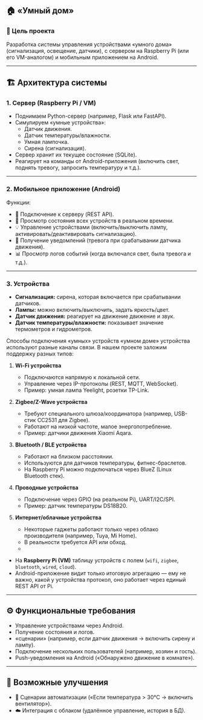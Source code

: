 ## 🏠 «Умный дом» 
### 🎯 Цель проекта

Разработка системы управления  устройствами «умного дома» (сигнализация, освещение, датчики), с сервером на Raspberry Pi (или его VM-аналогом) и мобильным приложением на Android.

---

## 🏗 Архитектура системы

### 1. Сервер (Raspberry Pi / VM)

- Поднимаем Python-сервер (например, Flask или FastAPI).    
- Симулируем «умные устройства»:    
    - Датчик движения.        
    - Датчик температуры/влажности.        
    - Умная лампочка.        
    - Сирена (сигнализация).        
- Сервер хранит их текущее состояние (SQLite).    
- Реагирует на команды от Android-приложения (включить свет, поднять тревогу, запросить температуру и т.д.).    
   
---
### 2. Мобильное приложение (Android)
Функции:
- 📡 Подключение к серверу (REST API).    
- 👀 Просмотр состояния всех устройств в реальном времени.    
- 💡 Управление устройствами (включить/выключить лампу, активировать/деактивировать сигнализацию).    
- 🔔 Получение уведомлений (тревога при срабатывании датчика движения).    
- 📊 Просмотр логов событий (когда включался свет, была тревога и т.д.).    
---

### 3. Устройства

- **Сигнализация:** сирена, которая включается при срабатывании датчиков.    
- **Лампы:** можно включить/выключить, задать яркость/цвет.    
- **Датчик движения:** реагирует на движение движение и звук.    
- **Датчик температуры/влажности:** показывает значение термометров и гидрометров.

Способы подключения «умных» устройств
«умном доме» устройства используют разные каналы связи. В нашем проекте заложим поддержку разных типов:

1. **Wi-Fi устройства**    
    - Подключаются напрямую к локальной сети.        
    - Управление через IP-протоколы (REST, MQTT, WebSocket).        
    - Пример: умная лампа Yeelight, розетки TP-Link.        
     
2. **Zigbee/Z-Wave устройства**    
    - Требуют специального шлюза/координатора (например, USB-стик CC2531 для Zigbee).        
    - Работают на низкой частоте, малое энергопотребление.        
    - Пример: датчики движения Xiaomi Aqara.        
     
3. **Bluetooth / BLE устройства**    
    - Работают на близком расстоянии.        
    - Используются для датчиков температуры, фитнес-браслетов.        
    - На Raspberry Pi можно подключаться через BlueZ (Linux Bluetooth стек).     
4. **Проводные устройства**    
    - Подключение через GPIO (на реальном Pi), UART/I2C/SPI.        
    - Пример: датчик температуры DS18B20.  
5. **Интернет/облачные устройства**
    - Некоторые гаджеты работают только через облако производителя (например, Tuya, Mi Home).
    - В реальности требуется API или обход.
    - 
- На **Raspberry Pi (VM)**  таблицу устройств с полем (`wifi`, `zigbee`, `bluetooth`, `wired`, `cloud`).    
- Android-приложение видит только итоговую агрегацию — ему не важно, какой у устройства протокол, оно работает через единый REST API от Pi.    
---
## ⚙️ Функциональные требования
- Управление устройствами через Android.    
- Получение состояния и логов.
- «сценарии» (например, если датчик движения → включить сирену и лампу).    
- Подключение нескольких пользователей (например, хозяин и гость).
- Push-уведомления на Android («Обнаружено движение в комнате»).  

---
## 🚀 Возможные улучшения
- 🤖 Сценарии автоматизации («Если температура > 30°C → включить вентилятор»).    
- ☁️ Интеграция с облаком (удалённое управление, история в БД).    

